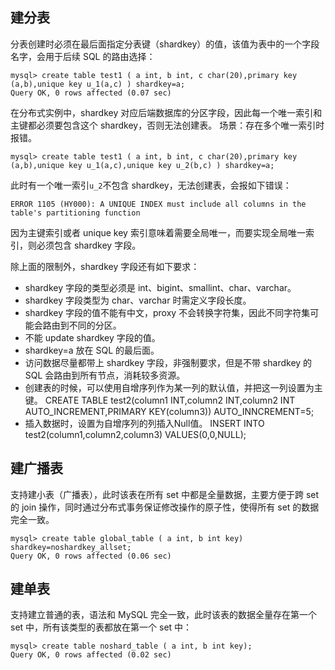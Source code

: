 
## 建分表
分表创建时必须在最后面指定分表键（shardkey）的值，该值为表中的一个字段名字，会用于后续 SQL 的路由选择：
```
mysql> create table test1 ( a int, b int, c char(20),primary key (a,b),unique key u_1(a,c) ) shardkey=a;
Query OK, 0 rows affected (0.07 sec)
```

在分布式实例中，shardkey 对应后端数据库的分区字段，因此每一个唯一索引和主键都必须要包含这个 shardkey，否则无法创建表。
场景：存在多个唯一索引时报错。
```
mysql> create table test1 ( a int, b int, c char(20),primary key (a,b),unique key u_1(a,c),unique key u_2(b,c) ) shardkey=a;
```
此时有一个唯一索引`u_2`不包含 shardkey，无法创建表，会报如下错误：
```
ERROR 1105 (HY000): A UNIQUE INDEX must include all columns in the table's partitioning function
```
因为主键索引或者 unique key 索引意味着需要全局唯一，而要实现全局唯一索引，则必须包含 shardkey 字段。


除上面的限制外，shardkey 字段还有如下要求：
- shardkey 字段的类型必须是 int、bigint、smallint、char、varchar。
- shardkey 字段类型为 char、varchar 时需定义字段长度。
- shardkey 字段的值不能有中文，proxy 不会转换字符集，因此不同字符集可能会路由到不同的分区。
- 不能 update shardkey 字段的值。
- shardkey=a 放在 SQL 的最后面。
- 访问数据尽量都带上 shardkey 字段，非强制要求，但是不带 shardkey 的 SQL 会路由到所有节点，消耗较多资源。
- 创建表的时候，可以使用自增序列作为某一列的默认值，并把这一列设置为主键。
  CREATE TABLE test2(column1 INT,column2 INT,column2 INT AUTO_INCREMENT,PRIMARY KEY(column3)) AUTO_INNCREMENT=5;
- 插入数据时，设置为自增序列的列插入Null值。
  INSERT INTO test2(column1,column2,column3) VALUES(0,0,NULL);

## 建广播表
支持建小表（广播表），此时该表在所有 set 中都是全量数据，主要方便于跨 set 的 join 操作，同时通过分布式事务保证修改操作的原子性，使得所有 set 的数据完全一致。
```
mysql> create table global_table ( a int, b int key) shardkey=noshardkey_allset;
Query OK, 0 rows affected (0.06 sec)
```

## 建单表
支持建立普通的表，语法和 MySQL 完全一致，此时该表的数据全量存在第一个 set 中，所有该类型的表都放在第一个 set 中：
```
mysql> create table noshard_table ( a int, b int key);
Query OK, 0 rows affected (0.02 sec)
```

